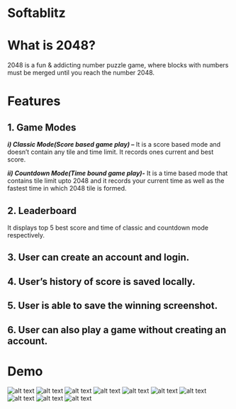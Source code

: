 # Softablitz #

# What is 2048? #


2048 is a fun & addicting number puzzle game, where blocks with numbers must be merged until you reach the number 2048.

# Features #


## 1. Game Modes ##


   ***i) Classic Mode(Score based game play) –*** It is a score based mode and doesn’t contain any tile and time limit. It records ones current and best score.


   ***ii) Countdown Mode(Time bound game play)-*** It is a time based mode that contains tile limit upto 2048 and it records your current time as well as the fastest time in which 2048 tile is formed.
	 
	 
## 2. Leaderboard ##


It displays top 5 best score and time of classic and countdown mode respectively.


## 3. User can create an account and login. ##


## 4. User’s history of score is saved locally. ##


## 5. User is able to save the winning screenshot. ##


## 6. User can also play a game without creating an account. ##



# Demo #
![alt text](https://github.com/randomkush/2048/blob/main/Screenshot_115.png)
![alt text](https://github.com/randomkush/2048/blob/main/Screenshot_116.png)
![alt text](https://github.com/randomkush/2048/blob/main/Screenshot_117.png)
![alt text](https://github.com/randomkush/2048/blob/main/Screenshot_118.png)
![alt text](https://github.com/randomkush/2048/blob/main/Screenshot_119.png)
![alt text](https://github.com/randomkush/2048/blob/main/Screenshot_120.png)
![alt text](https://github.com/randomkush/2048/blob/main/Screenshot_121.png)
![alt text](https://github.com/randomkush/2048/blob/main/ss11.png)
![alt text](https://github.com/randomkush/2048/blob/main/ss12.png)
![alt text](https://github.com/randomkush/2048/blob/main/ss122.jpg)





